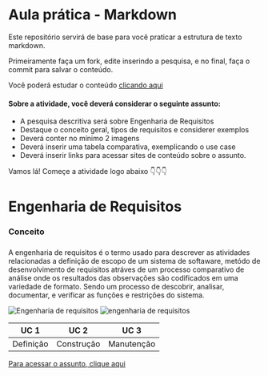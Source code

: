 # Aula prática - Markdown

Este repositório servirá de base para você praticar a estrutura de texto markdown. 

Primeiramente faça um fork, edite inserindo a pesquisa, e no final, faça o commit para salvar o conteúdo.

Você poderá estudar o conteúdo [clicando aqui](https://docs.pipz.com/central-de-ajuda/learning-center/guia-basico-de-markdown#open)

#### Sobre a atividade, você deverá considerar o seguinte assunto:

- A pesquisa descritiva será sobre Engenharia de Requisitos
- Destaque o conceito geral, tipos de requisitos e considerer exemplos
- Deverá conter no mínimo 2 imagens
- Deverá inserir uma tabela comparativa, exemplicando o use case
- Deverá inserir links para acessar sites de conteúdo sobre o assunto.


 Vamos lá! Começe a atividade logo abaixo 👇👇👇

# Engenharia de Requisitos
### Conceito

###

A engenharia de requisitos é o termo usado para descrever as atividades relacionadas a definição de escopo de um sistema de softaware,  metódo de desenvolvimento de requisitos atráves de um processo comparativo de análise onde os resultados das observações são codificados em uma variedade de formato. Sendo um processo de descobrir, analisar, documentar, e verificar as funções e restrições do sistema.

![Engenharia de requisitos](https://encrypted-tbn0.gstatic.com/images?q=tbn:ANd9GcT_gGeV6_WKT_gzm0RO6LcR5dXnsolJnAS01A&usqp=CAU) ![engenharia de requisitos](https://encrypted-tbn0.gstatic.com/images?q=tbn:ANd9GcRvB9gAJMsvnsP_SbSYRdgQwj7y9ya6R5jHIw&usqp=CAU)

UC 1     | UC 2       | UC 3
-------- |------      |-----
Definição| Construção | Manutenção

[Para acessar o assunto, clique aqui](https://www.monitoratec.com.br/blog/servico-de-engenharia-de-requisitos/)
